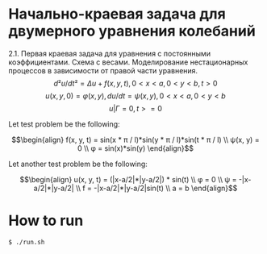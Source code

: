 # Начально-краевая задача для  двумерного уравнения колебаний

2.1. Первая краевая задача для уравнения с постоянными коэффициентами. Схема с весами. Моделирование нестационарных процессов в зависимости от правой части уравнения.
$$d²u / dt² = Δu + f(x, y, t), 0 < x < a, 0 < y < b, t > 0$$
$$u(x, y, 0) = φ(x, y), du/dt = ψ(x, y), 0 < x < a, 0 < y < b$$
$$u|Г = 0, t >= 0$$

Let test problem be the following:
```math
\begin{align}
f(x, y, t) = sin(x * π / l)*sin(y * π / l)*sin(t * π / l) \\
ψ(x, y) = 0 \\
φ = sin(x)*sin(y)
\end{align}
```

Let another test problem be the following:
```math
\begin{align}
u(x, y, t) = (|x-a/2|*|y-a/2|) * sin(t) \\
φ = 0 \\
ψ = -|x-a/2|*|y-a/2| \\
f = -|x-a/2|*|y-a/2|sin(t) \\
a = b
\end{align}
```

# How to run
```
$ ./run.sh
```
